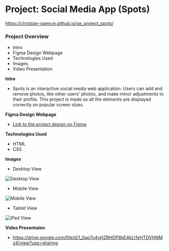 # Project: Social Media App (Spots)

https://christian-spence.github.io/se_project_spots/

### Project Overview  
* Intro 
* Figma Design Webpage
* Technologies Used
* Images
* Video Presentation
  
**Intro** 
* Spots is an interactive social media web application. Users can add and remove photos, like other users' photos, and make minor adjustments to their profile. This project is made so all the elements are displayed correctly on popular screen sizes. 
  
**Figma Design Webpage**  
* [Link to the project design on Figma](https://www.figma.com/file/BBNm2bC3lj8QQMHlnqRsga/Sprint-3-Project-%E2%80%94-Spots?type=design&node-id=2%3A60&mode=design&t=afgNFybdorZO6cQo-1)
  
**Technologies Used**
* HTML
* CSS

**Images** 
* Desktop View

![Desktop View](https://github.com/user-attachments/assets/6e130d1f-8c77-4a4e-a777-ed3fa6343591)

* Mobile View

![Mobile View](https://github.com/user-attachments/assets/4b0971db-8dfb-4f29-99ca-d4472645418f)

* Tablet View

![iPad View](https://github.com/user-attachments/assets/d00783a4-a0a6-4477-9b5d-b95c9c766011)

**Video Presentaion**

* https://drive.google.com/file/d/1_0ap7o4yHZRHDP8kE4kLt1eHTDVHNMz4/view?usp=sharing
